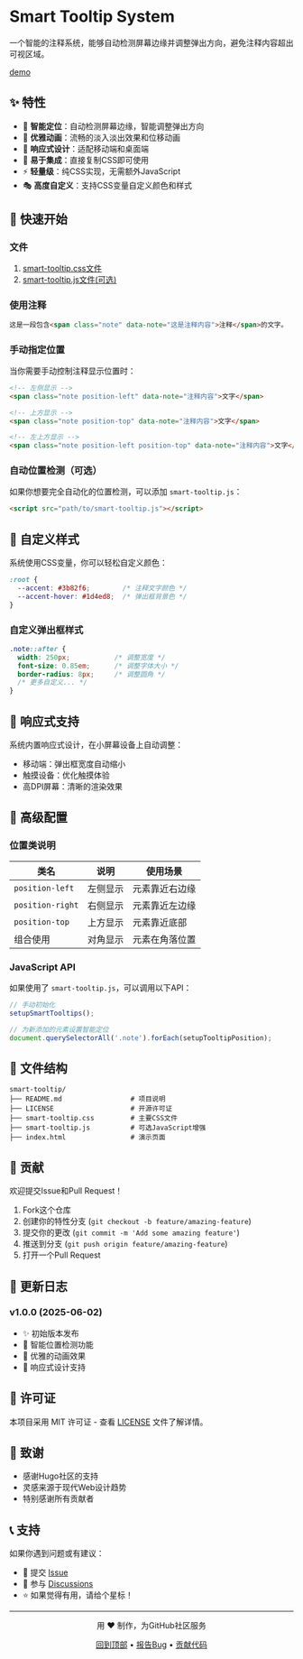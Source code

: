 # Smart Tooltip System

一个智能的注释系统，能够自动检测屏幕边缘并调整弹出方向，避免注释内容超出可视区域。

[demo](https://yuuniji.github.io/smart-tooltip/)

## ✨ 特性

- 🎯 **智能定位**：自动检测屏幕边缘，智能调整弹出方向
- 🎨 **优雅动画**：流畅的淡入淡出效果和位移动画
- 📱 **响应式设计**：适配移动端和桌面端
- 🔧 **易于集成**：直接复制CSS即可使用
- ⚡ **轻量级**：纯CSS实现，无需额外JavaScript
- 🎭 **高度自定义**：支持CSS变量自定义颜色和样式

## 🚀 快速开始

### 文件
1. [smart-tooltip.css文件](/smart-tooltip.css)
2. [smart-tooltip.js文件(可选)](smart-tooltip.js)

### 使用注释

```html
这是一段包含<span class="note" data-note="这是注释内容">注释</span>的文字。
```

### 手动指定位置

当你需要手动控制注释显示位置时：

```html
<!-- 左侧显示 -->
<span class="note position-left" data-note="注释内容">文字</span>

<!-- 上方显示 -->
<span class="note position-top" data-note="注释内容">文字</span>

<!-- 左上方显示 -->
<span class="note position-left position-top" data-note="注释内容">文字</span>
```

### 自动位置检测（可选）

如果你想要完全自动化的位置检测，可以添加 `smart-tooltip.js`：

```html
<script src="path/to/smart-tooltip.js"></script>
```

## 🎨 自定义样式

系统使用CSS变量，你可以轻松自定义颜色：

```css
:root {
  --accent: #3b82f6;        /* 注释文字颜色 */
  --accent-hover: #1d4ed8;  /* 弹出框背景色 */
}
```

### 自定义弹出框样式

```css
.note::after {
  width: 250px;           /* 调整宽度 */
  font-size: 0.85em;      /* 调整字体大小 */
  border-radius: 8px;     /* 调整圆角 */
  /* 更多自定义... */
}
```

## 📱 响应式支持

系统内置响应式设计，在小屏幕设备上自动调整：

- 移动端：弹出框宽度自动缩小
- 触摸设备：优化触摸体验
- 高DPI屏幕：清晰的渲染效果

## 🔧 高级配置

### 位置类说明

| 类名 | 说明 | 使用场景 |
|------|------|----------|
| `position-left` | 左侧显示 | 元素靠近右边缘 |
| `position-right` | 右侧显示 | 元素靠近左边缘 |
| `position-top` | 上方显示 | 元素靠近底部 |
| 组合使用 | 对角显示 | 元素在角落位置 |

### JavaScript API

如果使用了 `smart-tooltip.js`，可以调用以下API：

```javascript
// 手动初始化
setupSmartTooltips();

// 为新添加的元素设置智能定位
document.querySelectorAll('.note').forEach(setupTooltipPosition);
```

## 📁 文件结构

```
smart-tooltip/
├── README.md                 # 项目说明
├── LICENSE                   # 开源许可证
├── smart-tooltip.css         # 主要CSS文件
├── smart-tooltip.js          # 可选JavaScript增强
├── index.html                # 演示页面
```

## 🤝 贡献

欢迎提交Issue和Pull Request！

1. Fork这个仓库
2. 创建你的特性分支 (`git checkout -b feature/amazing-feature`)
3. 提交你的更改 (`git commit -m 'Add some amazing feature'`)
4. 推送到分支 (`git push origin feature/amazing-feature`)
5. 打开一个Pull Request

## 📝 更新日志

### v1.0.0 (2025-06-02)
- ✨ 初始版本发布
- 🎯 智能位置检测功能
- 🎨 优雅的动画效果
- 📱 响应式设计支持

## 📄 许可证

本项目采用 MIT 许可证 - 查看 [LICENSE](LICENSE) 文件了解详情。

## 🙏 致谢

- 感谢Hugo社区的支持
- 灵感来源于现代Web设计趋势
- 特别感谢所有贡献者

## 📞 支持

如果你遇到问题或有建议：

- 📧 提交 [Issue](../../issues)
- 💬 参与 [Discussions](../../discussions)
- ⭐ 如果觉得有用，请给个星标！

---

<div align="center">
  <p>用 ❤️ 制作，为GitHub社区服务</p>
  <p>
    <a href="#top">回到顶部</a> •
    <a href="../../issues">报告Bug</a> •
    <a href="../../pulls">贡献代码</a>
  </p>
</div>
